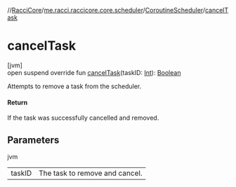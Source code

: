 //[RacciCore](../../../index.md)/[me.racci.raccicore.core.scheduler](../index.md)/[CoroutineScheduler](index.md)/[cancelTask](cancel-task.md)

# cancelTask

[jvm]\
open suspend override fun [cancelTask](cancel-task.md)(taskID: [Int](https://kotlinlang.org/api/latest/jvm/stdlib/kotlin/-int/index.html)): [Boolean](https://kotlinlang.org/api/latest/jvm/stdlib/kotlin/-boolean/index.html)

Attempts to remove a task from the scheduler.

#### Return

If the task was successfully cancelled and removed.

## Parameters

jvm

| | |
|---|---|
| taskID | The task to remove and cancel. |
